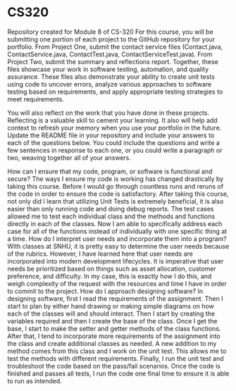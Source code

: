 # CS320
Repository created for Module 8 of CS-320
For this course, you will be submitting one portion of each project to the GitHub repository for your portfolio. From Project One, submit the contact service files (Contact.java, ContactService.java, ContactTest.java, ContactServiceTest.java). From Project Two, submit the summary and reflections report. Together, these files showcase your work in software testing, automation, and quality assurance. These files also demonstrate your ability to create unit tests using code to uncover errors, analyze various approaches to software testing based on requirements, and apply appropriate testing strategies to meet requirements.

You will also reflect on the work that you have done in these projects. Reflecting is a valuable skill to cement your learning. It also will help add context to refresh your memory when you use your portfolio in the future. Update the README file in your repository and include your answers to each of the questions below. You could include the questions and write a few sentences in response to each one, or you could write a paragraph or two, weaving together all of your answers.

How can I ensure that my code, program, or software is functional and secure?
The ways I ensure my code is working has changed drastically by taking this course. Before I would go through countless runs and reruns of the code in order to ensure the code is satisfactory. After taking this course, not only did I learn that utilizing Unit Tests is extremely beneficial, it is also easier than only running code and doing debug reports. The test cases allowed me to test each individual class and the methods and functions directly in each of the classes. Now I am able to specifically address each case for all of the functions instead of individually with one specific thing at a time.
How do I interpret user needs and incorporate them into a program?
With classes at SNHU, it is pretty easy to determine the user needs because of the rubrics. However, I have learned here that user needs are incorporated into modern development lifecycles. It is imperative that user needs be prioritized based on things such as asset allocation, customer preference, and difficulty. In my case, this is exactly how I do this, and weigh complexity of the request with the resources and time I have in order to commit to the project.
How do I approach designing software?
In designing software, first I read the requirements of the assignment. Then I start to plan by either hand drawing or making simple diagrams on how each of the classes will and should interact. Then I start by creating the variables required and then I create the base of the class. Once I get the base, I start to make the setter and getter methods of the class functions. After that, I tend to incorporate more requirements of the assignment into the class and create additional classes as needed. A new addition to my method comes from this class and I work on the unit test. This allows me to test the methods with different requirements. Finally, I run the unit test and troubleshoot the code based on the pass/fail scenarios. Once the code is finished and passes all tests, I run the code one final time to ensure it is able to run as intended.
